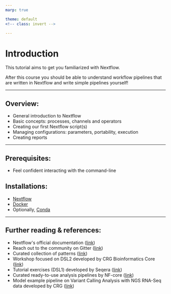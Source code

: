 ```yaml
---
marp: true

theme: default
<!-- class: invert -->

---
```


# Introduction
This tutorial aims to get you familiarized with Nextflow. 

After this course you should be able to understand workflow pipelines that are written in Nextflow and write simple pipelines yourself!

---

## Overview:
- General introduction to Nextflow 
- Basic concepts: processes, channels and operators
- Creating our first Nextflow script(s)
- Managing configurations: parameters, portability, execution
- Creating reports

---

## Prerequisites:
- Feel confident interacting with the command-line

## Installations:
- [Nextflow](https://www.nextflow.io/docs/latest/getstarted.html#installation)
- [Docker](https://docs.docker.com/engine/install/)
- Optionally, [Conda](https://docs.conda.io/projects/conda/en/latest/user-guide/install/)

---

## Further reading & references:

- Nextflow's official documentation ([link](https://www.nextflow.io/docs/latest/index.html))
- Reach out to the community on Gitter ([link](https://gitter.im/nextflow-io/nextflow))
- Curated collection of patterns ([link](https://github.com/nextflow-io/patterns))
- Workshop focused on DSL2 developed by CRG Bioinformatics Core ([link](https://github.com/biocorecrg/ELIXIR_containers_nextflow))
- Tutorial exercises (DSL1) developed by Seqera ([link](https://github.com/seqeralabs/nextflow-tutorial))
- Curated ready-to-use analysis pipelines by NF-core ([link](https://nf-co.re/))
- Model example pipeline on Variant Calling Analysis with NGS RNA-Seq data developed by CRG ([link](https://github.com/CRG-CNAG/CalliNGS-NF))